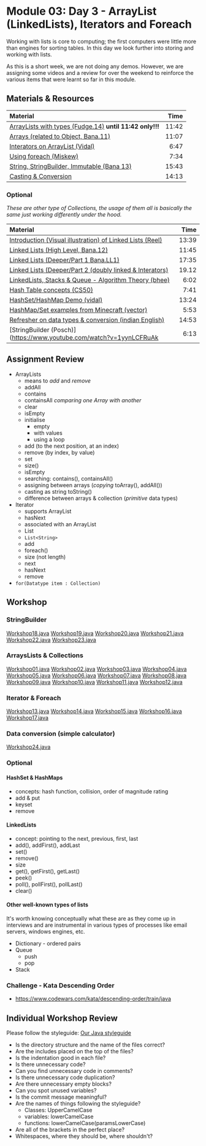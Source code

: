 # Module 03: Day 3 - ArrayList (LinkedLists),  Iterators and Foreach
Working with lists is core to computing; the first computers were little more than engines for sorting tables.  In this day we look further into storing and working with lists.

As this is a short week, we are not doing any demos.  However, we are assigning some videos and a review for over the weekend to reinforce the various items that were learnt so far in this module.


## Materials & Resources
| Material | Time |
|:-------- |-----:|
|[ArrayLists with types (Fudge.14)](https://www.youtube.com/watch?v=FhqdMFJbsxs) __until 11:42 only!!!__|11:42|
|[Arrays (related to Object, Bana.11)](https://www.youtube.com/watch?v=IEqvmsqjpT0)|11:07|
|[Interators on ArrayList (Vidal)](https://www.youtube.com/watch?v=5TaZbcXkpxs)|6:47|
|[Using foreach (Miskew)](https://www.youtube.com/watch?v=eByBsjUazII)|7:34|
|[String, StringBuilder, Immutable (Bana 13)](https://www.youtube.com/watch?v=RxeDe6BsTMI)|15:43|
|[Casting & Conversion](https://www.youtube.com/watch?v=AzO5pYE3y5o)|14:13|


### Optional
*These are other type of Collections, the usage of them all is basically the same just working differently under the hood.*

| Material | Time |
|:-------- |-----:|
|[Introduction (Visual  illustration) of Linked Lists (Reel)](https://www.youtube.com/watch?v=pBrz9HmjFOs)|13:39|
|[Linked Lists (High Level, Bana.12)](https://www.youtube.com/watch?v=HLwijvzWNKo)|11:45|
|[Linked Lists (Deeper/Part 1 Bana.LL1)](https://www.youtube.com/watch?v=195KUinjBpU)|17:35|
|[Linked Lists (Deeper/Part 2 (doubly linked & Interators)](https://www.youtube.com/watch?v=iR5wyCaIayk)|19.12|
|[LinkedLists, Stacks & Queue - Algorithm Theory (bhee)](https://www.youtube.com/watch?v=LOHBGyK3Hbs)|6:02|
|[Hash Table concepts (CS50)](https://www.youtube.com/watch?v=h2d9b_nEzoA)|7:41|
|[HashSet/HashMap Demo (vidal)](https://www.youtube.com/watch?v=jwtx6GVPdyw)|13:24|
|[HashMap/Set examples from Minecraft (vector)](https://www.youtube.com/watch?v=j442WG8YzM4)|5:53|
|[Refresher on data types & conversion (indian English)](https://www.youtube.com/watch?v=bqPIWlnjWbA)|14:53|
|[StringBuilder (Posch)](https://www.youtube.com/watch?v=1yynLCFRuAk|6:13|


## Assignment Review
- ArrayLists
  - means to *add* and *remove*
  - addAll
  - contains
  - containsAll *comparing one Array with another*
  - clear
  - isEmpty
  - initialise
    - empty
    - with values
    - using a loop
  - add (to the next position, at an index)
  - remove (by index, by value)
  - set
  - size()
  - isEmpty
  - searching: contains(), containsAll()
  - assigning between arrays (*copying* toArray(), addAll())
  - casting as string toString()
  - difference between arrays & collection (*primitive* data types)
- Iterator
  - supports ArrayList
  - hasNext
  - associated with an ArrayList
  - List
  - `List<String>`
  - add
  - foreach()
  - size (not length)
  - next
  - hasNext
  - remove
- `for(Datatype item : Collection)`

## Workshop

### StringBuilder

[Workshop18.java](workshop/Workshop18.java)
[Workshop19.java](workshop/Workshop19.java)
[Workshop20.java](workshop/Workshop20.java)
[Workshop21.java](workshop/Workshop21.java)
[Workshop22.java](workshop/Workshop22.java)
[Workshop23.java](workshop/Workshop23.java)

### ArraysLists & Collections

[Workshop01.java](workshop/Workshop01.java)
[Workshop02.java](workshop/Workshop02.java)
[Workshop03.java](workshop/Workshop03.java)
[Workshop04.java](workshop/Workshop04.java)
[Workshop05.java](workshop/Workshop05.java)
[Workshop06.java](workshop/Workshop06.java)
[Workshop07.java](workshop/Workshop07.java)
[Workshop08.java](workshop/Workshop08.java)
[Workshop09.java](workshop/Workshop09.java)
[Workshop10.java](workshop/Workshop10.java)
[Workshop11.java](workshop/Workshop11.java)
[Workshop12.java](workshop/Workshop12.java)

### Iterator & Foreach

[Workshop13.java](workshop/Workshop13.java)
[Workshop14.java](workshop/Workshop14.java)
[Workshop15.java](workshop/Workshop15.java)
[Workshop16.java](workshop/Workshop16.java)
[Workshop17.java](workshop/Workshop17.java)

### Data conversion (simple calculator)

[Workshop24.java](workshop/Workshop24.java)

### Optional
#### HashSet &amp; HashMaps
- concepts: hash function, collision, order of magnitude rating
- add &amp; put
- keyset
- remove


#### LinkedLists
- concept: pointing to the next, previous, first, last
- add(), addFirst(), addLast
- set()
- remove()
- size
- get(), getFirst(), getLast()
- peek()
- poll(), pollFirst(), pollLast()
- clear()

#### Other well-known types of lists
It's worth knowing conceptually what these are as they come up in interviews and are instrumental in various types of processes like email servers, windows engines, etc.
- Dictionary - ordered pairs
- Queue
  - push
  - pop
- Stack  


### Challenge - Kata Descending Order
- https://www.codewars.com/kata/descending-order/train/java

## Individual Workshop Review
Please follow the styleguide: [Our Java styleguide](../../styleguide/java.md)
- Is the directory structure and the name of the files correct?
- Are the includes placed on the top of the files?
- Is the indentation good in each file?
- Is there unnecessary code?
- Can you find unnecessary code in comments?
- Is there unnecessary code duplication?
- Are there unnecessary empty blocks?
- Can you spot unused variables?
- Is the commit message meaningful?
- Are the names of things following the styleguide?
    - Classes: UpperCamelCase
    - variables: lowerCamelCase
    - functions: lowerCamelCase(paramsLowerCase)
- Are all of the brackets in the perfect place?
- Whitespaces, where they should be, where shouldn't?
